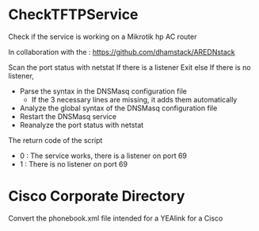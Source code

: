 # CheckTFTPService
Check if the service is working on a Mikrotik hp AC router

In collaboration with the : https://github.com/dhamstack/AREDNstack

Scan the port status with netstat
If there is a listener
 Exit
else If there is no listener,
- Parse the syntax in the DNSMasq configuration file
   - If the 3 necessary lines are missing, it adds them automatically
 - Analyze the global syntax of the DNSMasq configuration file
- Restart the DNSMasq service
- Reanalyze the port status with netstat

The return code of the script
- 0 : The service works, there is a listener on port 69
- 1 : There is no listener on port 69

# Cisco Corporate Directory
Convert the phonebook.xml file intended for a YEAlink for a Cisco
